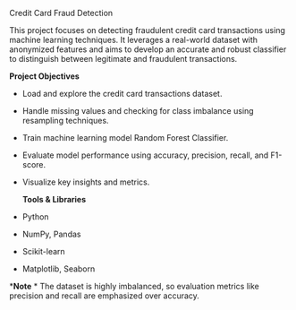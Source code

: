 Credit Card Fraud Detection

This project focuses on detecting fraudulent credit card transactions using machine learning techniques. It leverages a real-world dataset with anonymized features and aims to develop an accurate and robust classifier to distinguish between legitimate and fraudulent transactions.

__Project Objectives__

- Load and explore the credit card transactions dataset.
- Handle missing values and checking for class imbalance using resampling techniques.
- Train machine learning model Random Forest Classifier.
- Evaluate model performance using accuracy, precision, recall, and F1-score.
- Visualize key insights and metrics.

  __Tools & Libraries__
- Python
- NumPy, Pandas
- Scikit-learn
- Matplotlib, Seaborn

*__Note__ *
The dataset is highly imbalanced, so evaluation metrics like precision and recall are emphasized over accuracy.
